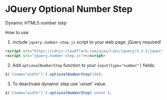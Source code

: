 # JQuery Optional Number Step
Dynamic HTML5 number step

How to use
1. include `jquery.number-step.js` script to your web page. jQuery required!
```html
<script src="https://cdnjs.cloudflare.com/ajax/libs/jquery/3.3.1/jquery.min.js"></script>
<script src="jquery.number-step.js"></script>
```

2. Add `optionalNumberStep` function to your `input[type="number"]` fields.
```js
$('[name="width"]').optionalNumberStep(100);
```

3. To deactivate dynamic step use 'unset' value.
```js
$('[name="width"]').optionalNumberStep('unset');
```
